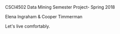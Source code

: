 CSCI4502 Data Mining Semester Project- Spring 2018

Elena Ingraham & Cooper Timmerman

Let's live comfortably.

